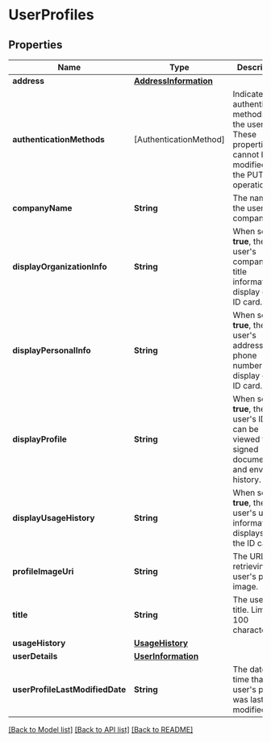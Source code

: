 # UserProfiles

## Properties
Name | Type | Description | Notes
------------ | ------------- | ------------- | -------------
**address** | [**AddressInformation**](AddressInformation.md) |  | [optional] 
**authenticationMethods** | [AuthenticationMethod] | Indicates the authentication methods that the user uses. These properties cannot be modified by the PUT operation.  | [optional] 
**companyName** | **String** | The name of the user&#39;s company. | [optional] 
**displayOrganizationInfo** | **String** |  When set to **true**, the user&#39;s company and title information display on the ID card.  | [optional] 
**displayPersonalInfo** | **String** | When set to **true**, the user&#39;s address and phone number display on the ID card. | [optional] 
**displayProfile** | **String** | When set to **true**, the user&#39;s ID card can be viewed from signed documents and envelope history. | [optional] 
**displayUsageHistory** | **String** | When set to **true**, the user&#39;s usage information displays on the ID card. | [optional] 
**profileImageUri** | **String** | The URL for retrieving the user&#39;s profile image. | [optional] 
**title** | **String** | The user&#39;s job title.  Limit: 100 characters. | [optional] 
**usageHistory** | [**UsageHistory**](UsageHistory.md) |  | [optional] 
**userDetails** | [**UserInformation**](UserInformation.md) |  | [optional] 
**userProfileLastModifiedDate** | **String** | The date and time that the user&#39;s profile was last modified. | [optional] 

[[Back to Model list]](../README.md#documentation-for-models) [[Back to API list]](../README.md#documentation-for-api-endpoints) [[Back to README]](../README.md)


